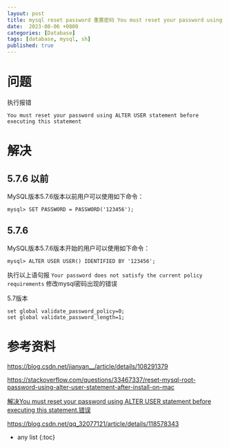 ```yaml
---
layout: post
title: mysql reset password 重置密码 You must reset your password using ALTER USER statement before executing this statement
date:  2023-08-06 +0800
categories: [Database]
tags: [database, mysql, sh]
published: true
---
```



# 问题

执行报错

```
You must reset your password using ALTER USER statement before executing this statement
```

# 解决

## 5.7.6 以前

MySQL版本5.7.6版本以前用户可以使用如下命令：

```
mysql> SET PASSWORD = PASSWORD('123456'); 
```

## 5.7.6 

MySQL版本5.7.6版本开始的用户可以使用如下命令：

```
mysql> ALTER USER USER() IDENTIFIED BY '123456';
```

执行以上语句报 `Your password does not satisfy the current policy requirements` 修改mysql密码出现的错误

5.7版本

```
set global validate_password_policy=0;
set global validate_password_length=1;
```


# 参考资料

https://blog.csdn.net/jianyan__/article/details/108291379

https://stackoverflow.com/questions/33467337/reset-mysql-root-password-using-alter-user-statement-after-install-on-mac

[解决You must reset your password using ALTER USER statement before executing this statement.错误](https://blog.csdn.net/qq_42618394/article/details/103181778)

https://blog.csdn.net/qq_32077121/article/details/118578343

* any list
{:toc}